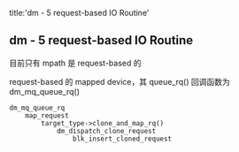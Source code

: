 title:'dm - 5 request-based IO Routine'
## dm - 5 request-based IO Routine


目前只有 mpath 是 request-based 的

request-based 的 mapped device，其 queue_rq() 回调函数为 dm_mq_queue_rq()

```
dm_mq_queue_rq
    map_request
        target_type->clone_and_map_rq()
            dm_dispatch_clone_request
                blk_insert_cloned_request
```
